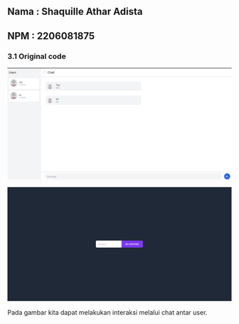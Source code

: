 ## Nama : Shaquille Athar Adista
## NPM : 2206081875

### 3.1 Original code

![alt text](img/3.1.1.png)

![alt text](img/3.1.2.png)

Pada gambar kita dapat melakukan interaksi melalui chat antar user.